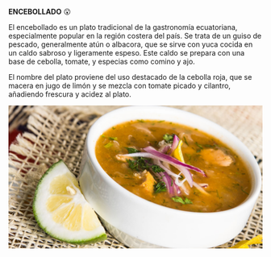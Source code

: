 **ENCEBOLLADO** 😮

El encebollado es un plato tradicional de la gastronomía ecuatoriana, especialmente popular en la región costera del país. Se trata de un guiso de pescado, generalmente atún o albacora, que se sirve con yuca cocida en un caldo sabroso y ligeramente espeso. Este caldo se prepara con una base de cebolla, tomate, y especias como comino y ajo.

El nombre del plato proviene del uso destacado de la cebolla roja, que se macera en jugo de limón y se mezcla con tomate picado y cilantro, añadiendo frescura y acidez al plato. 

![Encebollado](imagenes/encebollado.jpeg)